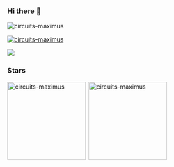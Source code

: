 ### Hi there 👋

<!--
**circuits-maximus/circuits-maximus** is a ✨ _special_ ✨ repository because its `README.md` (this file) appears on your GitHub profile.

Here are some ideas to get you started:

- 🔭 I’m currently working on ...
- 🌱 I’m currently learning ...
- 👯 I’m looking to collaborate on ...
- 🤔 I’m looking for help with ...
- 💬 Ask me about ...
- 📫 How to reach me: ...
- 😄 Pronouns: ...
- ⚡ Fun fact: ...
-->
<p align="left"> <img src="https://komarev.com/ghpvc/?username=circuits-maximus&label=Profile%20views&color=0e75b6&style=flat" alt="circuits-maximus" /> </p>

<p align="left"> <a href="https://github.com/ryo-ma/github-profile-trophy"><img src="https://github-profile-trophy.vercel.app/?username=circuits-maximus&theme=" alt="circuits-maximus" /></a> </p>

<div> <a href="https://github.com/circuits-maximus" target="_blank"><img src="https://img.shields.io/badge/GitHub-100000?style=for-the-badge&logo=github&logoColor=white" target="_blank"></a>
</div>

<h3 align="left">Stars</h3>
<img align="left" height="180em" src="https://github-readme-stats.vercel.app/api/top-langs/?username=circuits-maximus&langs_count=8&theme=default" alt=circuits-maximus />

<p>&nbsp;<img align="center" height="180em" src="https://github-readme-stats.vercel.app/api?username=circuits-maximus&show_icons=true&locale=en&theme=" alt="circuits-maximus" /></p>
